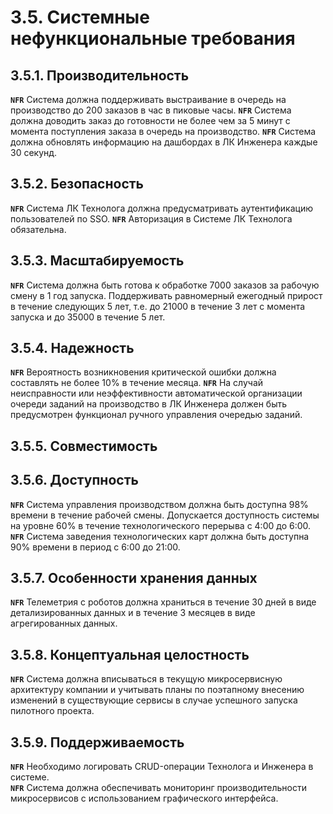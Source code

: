 # 3.5. Системные нефункциональные требования

## 3.5.1. Производительность

**`NFR`** Система должна поддерживать выстраивание в очередь на производство до 200 заказов в час в пиковые часы. 
**`NFR`** Система должна доводить заказ до готовности не более чем за 5 минут с момента поступления заказа в очередь на производство. 
**`NFR`** Система должна обновлять информацию на дашбордах в ЛК Инженера каждые 30 секунд.

## 3.5.2. Безопасность

**`NFR`** Система ЛК Технолога должна предусматривать аутентификацию пользователей по SSO.
**`NFR`** Авторизация в Системе ЛК Технолога обязательна.

## 3.5.3. Масштабируемость

**`NFR`** Система должна быть готова к обработке 7000 заказов за рабочую смену в 1 год запуска. Поддерживать равномерный ежегодный прирост в течение следующих 5 лет, т.е. до 21000 в течение 3 лет с момента запуска и до 35000 в течение 5 лет.

## 3.5.4. Надежность

**`NFR`** Вероятность возникновения критической ошибки должна составлять не более 10% в течение месяца.
**`NFR`** На случай неисправности или неэффективности автоматической организации очереди заданий на производство в ЛК Инженера должен быть предусмотрен функционал ручного управления очередью заданий.

## 3.5.5. Совместимость

## 3.5.6. Доступность

**`NFR`** Система управления производством должна быть доступна 98% времени в течение рабочей смены. Допускается доступность системы на уровне 60% в течение технологического перерыва с 4:00 до 6:00. 
**`NFR`** Система заведения технологических карт должна быть доступна 90% времени в период с 6:00 до 21:00.

## 3.5.7. Особенности хранения данных 

**`NFR`** Телеметрия с роботов должна храниться в течение 30 дней в виде детализированных данных и в течение 3 месяцев в виде агрегированных данных.

## 3.5.8. Концептуальная целостность

**`NFR`** Система должна вписываться в текущую микросервисную архитектуру компании и учитывать планы по поэтапному внесению изменений в существующие сервисы в случае успешного запуска пилотного проекта.

## 3.5.9. Поддерживаемость

**`NFR`** Необходимо логировать CRUD-операции Технолога и Инженера в системе.  
**`NFR`** Система должна обеспечивать мониторинг производительности микросервисов с использованием графического интерфейса.